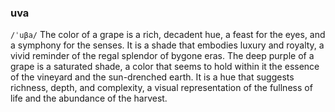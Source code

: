### uva
`/ˈuβa/` The color of a grape is a rich, decadent hue, a feast for the eyes, and a symphony for the senses. It is a shade that embodies luxury and royalty, a vivid reminder of the regal splendor of bygone eras. The deep purple of a grape is a saturated shade, a color that seems to hold within it the essence of the vineyard and the sun-drenched earth. It is a hue that suggests richness, depth, and complexity, a visual representation of the fullness of life and the abundance of the harvest.